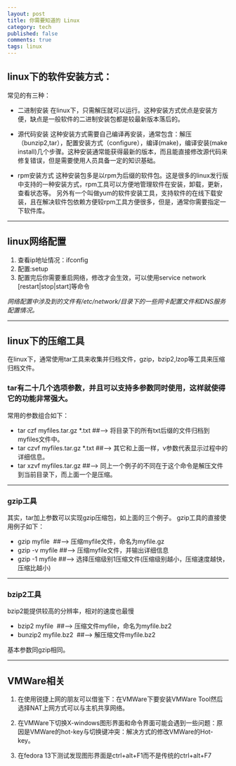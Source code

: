 ```yaml
---
layout: post
title: 你需要知道的 Linux
category: tech 
published: false
comments: true
tags: linux
---
```


## linux下的软件安装方式：

常见的有三种：

- 二进制安装
在linux下，只需解压就可以运行。这种安装方式优点是安装方便，缺点是一般软件的二进制安装包都是较最新版本落后的。

- 源代码安装
这种安装方式需要自己编译再安装，通常包含：解压（bunzip2,tar），配置安装方式（configure），编译(make)，编译安装(make
install)几个步骤。这种安装通常能获得最新的版本，而且能直接修改源代码来修复错误，但是需要使用人员具备一定的知识基础。

- rpm安装方式
这种安装包多是以rpm为后缀的软件包。这是很多的linux发行版中支持的一种安装方式，rpm工具可以方便地管理软件在安装，卸载，更新，查看状态等。
另外有一个叫做yum的软件安装工具，支持软件的在线下载安装，且在解决软件包依赖方便较rpm工具方便很多，但是，通常你需要指定一下软件库。

<hr />

## linux网络配置

1. 查看ip地址情况：ifconfig
2. 配置:setup
3. 配置完后你需要重启网络，修改才会生效，可以使用service network [restart|stop|start]等命令


_网络配置中涉及到的文件有/etc/network/目录下的一些网卡配置文件和DNS服务配置情况。_

<hr />

## linux下的压缩工具

在linux下，通常使用tar工具来收集并归档文件，gzip，bzip2,lzop等工具来压缩归档文件。

### tar有二十几个选项参数，并且可以支持多参数同时使用，这样就使得它的功能非常强大。

常用的参数组合如下：
- tar czf myfiles.tar.gz *.txt  ##--> 将目录下的所有txt后缀的文件归档到myfiles文件中。
- tar czvf myfiles.tar.gz *.txt ##--> 其它和上面一样，v参数代表显示过程中的详细信息。
- tar xzvf myfiles.tar.gz ##--> 同上一个例子的不同在于这个命令是解压文件到当前目录下，而上面一个是压缩。

<hr />

### gzip工具

其实，tar加上参数可以实现gzip压缩包，如上面的三个例子。
gzip工具的直接使用例子如下：

- gzip myfile  ##--> 压缩myfile文件，命名为myfile.gz
- gzip -v myfile ##--> 压缩myfile文件，并输出详细信息
- gzip -1 myfile ##--> 选择压缩级别1压缩文件(压缩级别越小，压缩速度越快，压缩比越小)

<hr />

### bzip2工具
bzip2能提供较高的分辨率，相对的速度也最慢

- bzip2 myfile  ##--> 压缩文件myfile，命名为myfile.bz2
- bunzip2 myfile.bz2  ##--> 解压缩文件myfile.bz2

基本参数同gzip相同。

<hr />

## VMWare相关

1. 在使用锐捷上网的朋友可以借鉴下：在VMWare下要安装VMWare Tool然后选择NAT上网方式可以与主机共享网络。

2. 在VMWare下切换X-windows图形界面和命令界面可能会遇到一些问题：原因是VMWare的hot-key与切换键冲突：解决方式的修改VMWare的Hot-key。
3. 在fedora 13下测试发现图形界面是ctrl+alt+F1而不是传统的ctrl+alt+F7
